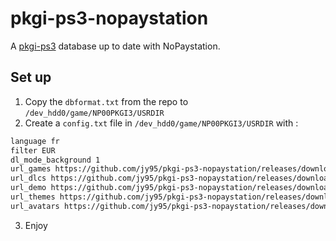 # pkgi-ps3-nopaystation

A [pkgi-ps3](https://github.com/bucanero/pkgi-ps3) database up to date with NoPaystation.

## Set up 

1. Copy the `dbformat.txt` from the repo to `/dev_hdd0/game/NP00PKGI3/USRDIR`
2. Create a `config.txt` file in `/dev_hdd0/game/NP00PKGI3/USRDIR` with :
```txt
language fr
filter EUR
dl_mode_background 1
url_games https://github.com/jy95/pkgi-ps3-nopaystation/releases/download/latest/pkgi_games.csv
url_dlcs https://github.com/jy95/pkgi-ps3-nopaystation/releases/download/latest/pkgi_dlcs.csv
url_demo https://github.com/jy95/pkgi-ps3-nopaystation/releases/download/latest/pkgi_demos.csv
url_themes https://github.com/jy95/pkgi-ps3-nopaystation/releases/download/latest/pkgi_themes.csv
url_avatars https://github.com/jy95/pkgi-ps3-nopaystation/releases/download/latest/pkgi_avatars.csv
```
3. Enjoy
